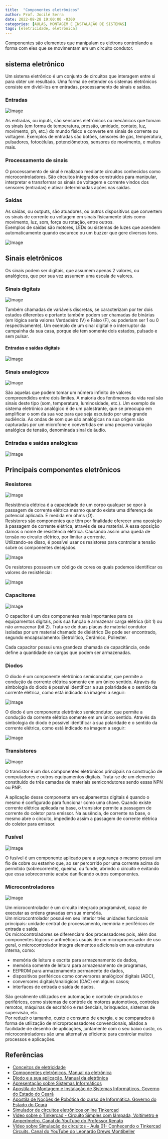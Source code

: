 ```yaml
---
title:  "Componentes eletrônicos"
author: Prof. Jocilé Serra
date: 2022-08-28 19:00:00 -0300
categories: [AULAS, MONTAGEM E INSTALAÇÃO DE SISTEMAS]
tags: [eletricidade, eletrônica]
---
```

Componentes são elementos que manipulam os elétrons controlando a forma com eles que se movimentam em um circuito condutor.

## sistema eletrônico

Um sistema eletrônico é um conjunto de circuitos que interagem entre si para obter um resultado. Uma forma de entender os sistemas eletrônicos consiste em dividi-los em entradas, processamento de sinais e saídas.

### Entradas

![Image](https://user-images.githubusercontent.com/45495068/187104343-d20bf046-1c49-4c57-bd77-5db8fc4eb265.png)

As entradas, ou inputs, são sensores eletrônicos ou mecânicos que tomam os sinais (em forma de temperatura, pressão, umidade, contato, luz, movimento, ph, etc.) do mundo físico e converte em sinais de corrente ou voltagem. Exemplos de entradas são botões, sensores de gás, temperatura, pulsadores, fotocélulas, potenciômetros, sensores de movimento, e muitos mais.

### Processamento de sinais

O processamento de sinal é realizado mediante circuitos conhecidos como microcontroladores. São circuitos integrados construídos para manipular, interpretar e transformar os sinais de voltagem e corrente vindos dos sensores (entradas) e ativar determinadas ações nas saídas.

### Saídas

As saídas, ou outputs, são atuadores, ou outros dispositivos que convertem os sinais de corrente ou voltagem em sinais fisicamente úteis como movimento, luz, som, força ou rotação, entre outros.  
Exemplos de saídas são motores, LEDs ou sistemas de luzes que acendem automaticamente quando escurece ou um buzzer que gere diversos tons.

![Image](https://user-images.githubusercontent.com/45495068/187103817-e631cc19-9a07-4df9-bd03-46ee5f8ccc9c.png)

## Sinais eletrônicos

Os sinais podem ser digitais, que assumem apenas 2 valores, ou analógicos, que por sua vez assumem uma escala de valores.

### Sinais digitais

![Image](https://user-images.githubusercontent.com/45495068/187104181-8dcc946c-e448-4c69-b1d4-a09647715d18.png)

Também chamadas de variáveis discretas, se caracterizam por ter dois estados diferentes e portanto também podem ser chamadas de binárias (em lógica seria valores Verdadeiro (V) e Falso (F), ou poderiam ser 1 ou 0 respectivamente). Um exemplo de um sinal digital é o interruptor da campainha da sua casa, porque ele tem somente dois estados, pulsado e sem pulsar.

#### Entradas e saídas digitais

![Image](https://user-images.githubusercontent.com/45495068/187104343-d20bf046-1c49-4c57-bd77-5db8fc4eb265.png)

### Sinais analógicos

![Image](https://user-images.githubusercontent.com/45495068/187104234-735a4e91-0139-4f79-91b0-a6de443b6aa1.png)

São aquelas que podem tomar um número infinito de valores compreendidos entre dois limites. A maioria dos fenômenos da vida real são sinais deste tipo (som, temperatura, luminosidade, etc.). Um exemplo de sistema eletrônico analógico é de um palestrante, que se preocupa em amplificar o som da sua voz para que seja escutado por uma grande audiência. As ondas de som que são analógicas na sua origem são capturadas por um microfone e convertidas em uma pequena variação analógica de tensão, denominada sinal de áudio.

### Entradas e saídas analógicas

![Image](https://user-images.githubusercontent.com/45495068/187104505-e706aa6d-d7ca-4472-9ceb-fb3094b4ff32.png)

## Principais componentes eletrônicos

### Resistores

![Image](https://user-images.githubusercontent.com/45495068/187104865-b058e9e4-ec0f-4abd-b11a-b4701022ee3c.png)

Resistência elétrica é a capacidade de um corpo qualquer se opor à passagem de corrente elétrica mesmo quando existe uma diferença de potencial aplicada. É medida em ohms (Ω).  
Resistores são componentes que têm por finalidade oferecer uma oposição à passagem de corrente elétrica, através de seu material. A essa oposição damos o nome de resistência elétrica. Causando assim uma queda de tensão no circuito elétrico, por limitar a corrente.  
Utilizando-se disso, é possível usar os resistores para controlar a tensão sobre os componentes desejados.  

![Image](https://user-images.githubusercontent.com/45495068/187106725-83e8bca8-50f5-4d22-96d4-58c22c97159d.png)

Os resistores possuem um código de cores os quais podemos identificar os valores de resistência:

![Image](https://user-images.githubusercontent.com/45495068/187105565-2fa96f78-466e-4742-813c-2cb0b740ebae.png)

### Capacitores

![Image](https://user-images.githubusercontent.com/45495068/187105760-33af8f2e-9060-48d6-8520-f59c7106c5f2.png)

O capacitor é um dos componentes mais importantes para os equipamentos digitais, pois sua função é armazenar carga elétrica (bit 1) ou não armazenar (bit 2). Trata-se de duas placas de material condutor isoladas por um material chamado de dielétrico Ele pode ser encontrado, segundo encapsulamento: Eletrolítico, Cerâmico, Poliester.

Cada capacitor possui uma grandeza chamada de capacitância, onde define a quantidade de cargas que podem ser armazenadas.

### Diodos

O diodo é um componente eletrônico semicondutor, que permite a condução da corrente elétrica somente em um único sentido. Através da simbologia do diodo é possível identificar a sua polaridade e o sentido da corrente elétrica, como está indicado na imagem a seguir:

![Image](https://user-images.githubusercontent.com/45495068/187107605-16b24cf2-0811-4295-ae98-f143f42252e7.png)

O diodo é um componente eletrônico semicondutor, que permite a condução da corrente elétrica somente em um único sentido. Através da simbologia do diodo é possível identificar a sua polaridade e o sentido da corrente elétrica, como está indicado na imagem a seguir:

![Image](https://user-images.githubusercontent.com/45495068/187107698-309085f4-4737-4a18-8487-a16ceba71716.png)

### Transistores

![Image](https://user-images.githubusercontent.com/45495068/187105973-2c6bbe51-ceb5-4dbb-a5e0-bb568f1da16c.png)

O transistor é um dos componentes eletrônicos principais na construção de computadores e outros equipamentos digitais. Trata-se de um elemento constituído de três camadas de materiais semicondutores sendo essas NPN ou PNP.

A aplicação desse componente em equipamentos digitais é quando o mesmo é configurado para funcionar como uma chave. Quando existe corrente elétrica aplicada na base, o transistor permite a passagem de corrente do coletor para emissor. Na ausência, de corrente na base, o mesmo abre o circuito, impedindo assim a passagem de corrente elétrica do coletor para emissor.

### Fusível

![Image](https://user-images.githubusercontent.com/45495068/187106142-491de863-ebe2-4c31-9320-27a4a3b56e04.png)

O fusível é um componente aplicado para a segurança o mesmo possui um fio de cobre ou estanho que, ao ser percorrido por uma corrente acima do permitido (sobrecorrente), queima, ou funde, abrindo o circuito e evitando que essa sobrecorrente acabe danificando outros componentes.

### Microcontroladores

![Image](https://user-images.githubusercontent.com/45495068/187106328-40d6108b-f416-4140-aa3f-5bc27b6b701e.png)

Um microcontrolador é um circuito integrado programável, capaz de executar as ordens gravadas em sua memória.  
Um microcontrolador possui em seu interior três unidades funcionais principais: unidade central de processamento, memória e periféricos de entrada e saída.  
Os microcontroladores se diferenciam dos processadores pois, além dos componentes lógicos e aritméticos usuais de um microprocessador de uso geral, o microcontrolador integra elementos adicionais em sua estrutura interna, como:

- memória de leitura e escrita para armazenamento de dados,
- memória somente de leitura para armazenamento de programas,
- EEPROM para armazenamento permanente de dados,
- dispositivos periféricos como conversores analógico/ digitais (ADC),
- conversores digitais/analógicos (DAC) em alguns casos;
- interfaces de entrada e saída de dados.

São geralmente utilizados em automação e controle de produtos e periféricos, como sistemas de controle de motores automotivos, controles remotos, máquinas de escritório e residenciais, brinquedos, sistemas de supervisão, etc.  
Por reduzir o tamanho, custo e consumo de energia, e se comparados à forma de utilização de microprocessadores convencionais, aliados a facilidade de desenho de aplicações, juntamente com o seu baixo custo, os microcontroladores são uma alternativa eficiente para controlar muitos processos e aplicações.

## Referências

- [Conceitos de eletricidade](2022-08-14-conceitos-de-eletricidade.md)
- [Componentes eletrônicos. Manual da eletrônica](https://www.manualdaeletronica.com.br/cat/componentes-eletronicos/)
- [Diodo e a sua aplicação. Manual da eletrônica](https://www.manualdaeletronica.com.br/diodo-o-que-e-qual-a-sua-aplicacao/)
- [Apresentação sobre Sistemas Informáticos](https://drive.google.com/file/d/1bi_GMsgJ93DbNpZjLDh_vIMtlwr_vNqK/view)
- [Apostila de Montagem e Instalação de Sistemas Informáticos. Governo do Estado do Ceará](https://educacaoprofissional.seduc.ce.gov.br/images/material_didatico/redes_de_computadores/redes_de_computadores_montagem_instalacoes_sistemas_informaticos.pdf)
- [Apostila de Noções de Robótica do curso de Informática. Governo do Estado do Ceará](https://educacaoprofissional.seduc.ce.gov.br/images/material_didatico/informatica/informatica_nocoes_de_robotica_2019.pdf)
- [Simulador de circuitos eletrônicos online Tinkercad](https://www.tinkercad.com/)
- [Vídeo sobre o Tinkercad - Circuito Simples com lâmpada, Voltímetro e Amperímetro. Canal do YouTube do Professor Renato](https://www.youtube.com/watch?v=0L-OKBZ08RA)
- [Vídeo sobre Simulação de circuitos - Aula 01- Conhecendo o Tinkercad Circuits. Canal do YouTube do Leonardo Drews Montibeller](https://www.youtube.com/watch?v=4wjJN_wyaVs)
